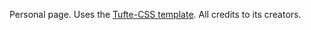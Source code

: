 Personal page. Uses the [Tufte-CSS template](https://edwardtufte.github.io/tufte-css/). All credits to its creators.